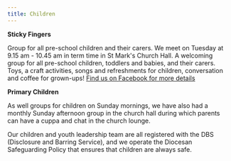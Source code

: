 ```yaml
---
title: Children
---
```

**Sticky Fingers**

Group for all pre-school children and their carers. We meet on Tuesday at 9.15 am - 10.45 am in term time in St Mark's Church Hall.
A welcoming group for all pre-school children, toddlers and babies, and their carers. Toys, a craft activities, songs and refreshments for children, conversation and coffee for grown-ups!
[Find us on Facebook for more details](https://www.facebook.com/newferrystickyfingers)

**Primary Children**

As well groups for children on Sunday mornings, we have also had a monthly Sunday afternoon group in the church hall during which parents can have a cuppa and chat in the church lounge.

Our children and youth leadership team are all registered with the DBS (Disclosure and Barring Service), and we operate the Diocesan Safeguarding Policy that ensures that children are always safe.
